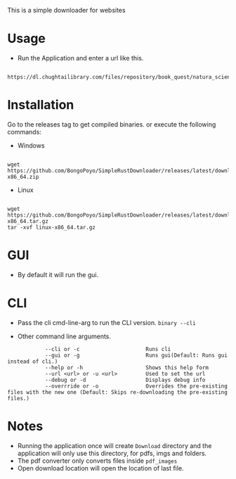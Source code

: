 This is a simple downloader for websites

# Usage

- Run the Application and enter a url like this.
```

https://dl.chughtailibrary.com/files/repository/book_quest/natura_science/1007/
```


# Installation
Go to the releases tag to get compiled binaries.
or execute the following commands:

- Windows
```

wget https://github.com/BongoPoyo/SimpleRustDownloader/releases/latest/download/win-x86_64.zip
```
- Linux
```

wget https://github.com/BongoPoyo/SimpleRustDownloader/releases/latest/download/linux-x86_64.tar.gz
tar -xvf linux-x86_64.tar.gz
```


# GUI
- By default it will run the gui.

# CLI 
- Pass the cli cmd-line-arg to run the CLI version.
```binary --cli```

- Other command line arguments.
```
            --cli or -c                     Runs cli
            --gui or -g                     Runs gui(Default: Runs gui instead of cli.) 
            --help or -h                    Shows this help form
            --url <url> or -u <url>         Used to set the url
            --debug or -d                   Displays debug info
            --overrride or -o               Overrides the pre-existing files with the new one (Default: Skips re-downloading the pre-existing files.)
```


# Notes
- Running the application once will create `Download` directory and the application will only use this directory, for pdfs, imgs and folders.
- The pdf converter only converts files inside `pdf_images`
- Open download location will open the location of last file.
